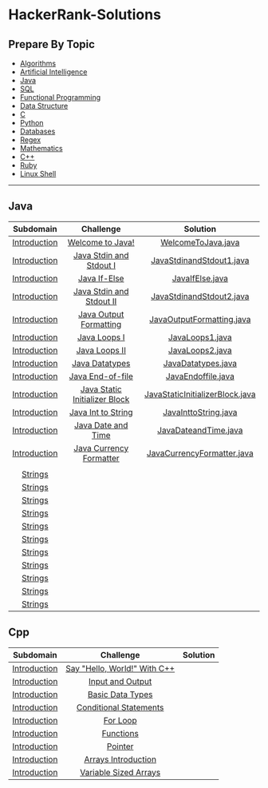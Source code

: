 # HackerRank-Solutions

## Prepare By Topic


* [Algorithms](#)
* [Artificial Intelligence](#)
* [Java](#java)
* [SQL](#)
* [Functional Programming](#)
* [Data Structure](#)
* [C](#)
* [Python](#)
* [Databases](#)
* [Regex](#)
* [Mathematics](#)
* [C++](#cpp)
* [Ruby](#)
* [Linux Shell](#)

-----------------------------------------------------------------------------------------------------------------------------------------------------------------------------------------------------------------------------------------------------------------------------------------------------------------------------------------------------------------------------------------------

## Java

|                                         **Subdomain**                                         |                                             **Challenge**                                            |                                                                                     **Solution**                                                                                     |
|:---------------------------------------------------------------------------------------------:|:----------------------------------------------------------------------------------------------------:|:------------------------------------------------------------------------------------------------------------------------------------------------------------------------------------:|
| [Introduction](https://github.com/shamith-t/HackerRank-Solutions/tree/main/Java/Introduction) |               [Welcome to Java!](https://www.hackerrank.com/challenges/welcome-to-java)              |                      [WelcomeToJava.java](https://github.com/shamith-t/HackerRank-Solutions/blob/main/Java/Introduction/Welcome%20to%20Java!/WelcomeToJava.java)                     |
| [Introduction](https://github.com/shamith-t/HackerRank-Solutions/tree/main/Java/Introduction) |       [Java Stdin and Stdout I](https://www.hackerrank.com/challenges/java-stdin-and-stdout-1)       |          [JavaStdinandStdout1.java](https://github.com/shamith-t/HackerRank-Solutions/blob/main/Java/Introduction/Java%20Stdin%20and%20Stdout%20I/JavaStdinandStdout1.java)          |
| [Introduction](https://github.com/shamith-t/HackerRank-Solutions/tree/main/Java/Introduction) |                  [Java If-Else](https://www.hackerrank.com/challenges/java-if-else)                  |                            [JavaIfElse.java](https://github.com/shamith-t/HackerRank-Solutions/blob/main/Java/Introduction/Java%20If-Else/JavaIfElse.java)                           |
| [Introduction](https://github.com/shamith-t/HackerRank-Solutions/tree/main/Java/Introduction) |          [Java Stdin and Stdout II](https://www.hackerrank.com/challenges/java-stdin-stdout)         |          [JavaStdinandStdout2.java](https://github.com/shamith-t/HackerRank-Solutions/blob/main/Java/Introduction/Java%20Stdin%20and%20Stdout%20II/JavaStdinandStdout2.java)         |
| [Introduction](https://github.com/shamith-t/HackerRank-Solutions/tree/main/Java/Introduction) |        [Java Output Formatting](https://www.hackerrank.com/challenges/java-output-formatting)        |            [JavaOutputFormatting.java](https://github.com/shamith-t/HackerRank-Solutions/blob/main/Java/Introduction/Java%20Output%20Formatting/JavaOutputFormatting.java)           |
| [Introduction](https://github.com/shamith-t/HackerRank-Solutions/tree/main/Java/Introduction) |                  [Java Loops I](https://www.hackerrank.com/challenges/java-loops-i)                  |                           [JavaLoops1.java](https://github.com/shamith-t/HackerRank-Solutions/blob/main/Java/Introduction/Java%20Loops%20I/JavaLoops1.java)                          |
| [Introduction](https://github.com/shamith-t/HackerRank-Solutions/tree/main/Java/Introduction) |                   [Java Loops II](https://www.hackerrank.com/challenges/java-loops)                  |                          [JavaLoops2.java](https://github.com/shamith-t/HackerRank-Solutions/blob/main/Java/Introduction/Java%20Loops%20II/JavaLoops2.java)                          |
| [Introduction](https://github.com/shamith-t/HackerRank-Solutions/tree/main/Java/Introduction) |                [Java Datatypes](https://www.hackerrank.com/challenges/java-datatypes)                |                        [JavaDatatypes.java](https://github.com/shamith-t/HackerRank-Solutions/blob/main/Java/Introduction/Java%20Datatypes/JavaDatatypes.java)                       |
| [Introduction](https://github.com/shamith-t/HackerRank-Solutions/tree/main/Java/Introduction) |              [Java End-of-file](https://www.hackerrank.com/challenges/java-end-of-file)              |                       [JavaEndoffile.java](https://github.com/shamith-t/HackerRank-Solutions/blob/main/Java/Introduction/Java%20End-of-file/JavaEndoffile.java)                      |
| [Introduction](https://github.com/shamith-t/HackerRank-Solutions/tree/main/Java/Introduction) | [Java Static Initializer Block](https://www.hackerrank.com/challenges/java-static-initializer-block) | [JavaStaticInitializerBlock.java](https://github.com/shamith-t/HackerRank-Solutions/blob/main/Java/Introduction/Java%20Static%20Initializer%20Block/JavaStaticInitializerBlock.java) |
| [Introduction](https://github.com/shamith-t/HackerRank-Solutions/tree/main/Java/Introduction) |            [Java Int to String](https://www.hackerrank.com/challenges/java-int-to-string)            |                  [JavaInttoString.java](https://github.com/shamith-t/HackerRank-Solutions/blob/main/Java/Introduction/Java%20Int%20to%20String/JavaInttoString.java)                 |
| [Introduction](https://github.com/shamith-t/HackerRank-Solutions/tree/main/Java/Introduction) |            [Java Date and Time](https://www.hackerrank.com/challenges/java-date-and-time)            |                  [JavaDateandTime.java](https://github.com/shamith-t/HackerRank-Solutions/blob/main/Java/Introduction/Java%20Date%20and%20Time/JavaDateandTime.java)                 |
| [Introduction](https://github.com/shamith-t/HackerRank-Solutions/tree/main/Java/Introduction) |       [Java Currency Formatter](https://www.hackerrank.com/challenges/java-currency-formatter)       |          [JavaCurrencyFormatter.java](https://github.com/shamith-t/HackerRank-Solutions/blob/main/Java/Introduction/Java%20Currency%20Formatter/JavaCurrencyFormatter.java)          |
|                                                                                               |                                                                                                      |                                                                                                                                                                                      |
|                                          [Strings]()                                          |                                                                                                      |                                                                                                                                                                                      |
|                                          [Strings]()                                          |                                                                                                      |                                                                                                                                                                                      |
|                                          [Strings]()                                          |                                                                                                      |                                                                                                                                                                                      |
|                                          [Strings]()                                          |                                                                                                      |                                                                                                                                                                                      |
|                                          [Strings]()                                          |                                                                                                      |                                                                                                                                                                                      |
|                                          [Strings]()                                          |                                                                                                      |                                                                                                                                                                                      |
|                                          [Strings]()                                          |                                                                                                      |                                                                                                                                                                                      |
|                                          [Strings]()                                          |                                                                                                      |                                                                                                                                                                                      |
|                                          [Strings]()                                          |                                                                                                      |                                                                                                                                                                                      |
|                                          [Strings]()                                          |                                                                                                      |                                                                                                                                                                                      |
|                                          [Strings]()                                          |                                                                                                      |                                                                                                                                                                                      |

## Cpp

|   **Subdomain**  |           **Challenge**          | **Solution** |
|:----------------:|:--------------------------------:|:------------:|
| [Introduction]() | [Say "Hello, World!" With C++]() |     []()     |
| [Introduction]() |       [Input and Output]()       |     []()     |
| [Introduction]() |       [Basic Data Types]()       |     []()     |
| [Introduction]() |    [Conditional Statements]()    |     []()     |
| [Introduction]() |           [For Loop]()           |     []()     |
| [Introduction]() |           [Functions]()          |     []()     |
| [Introduction]() |            [Pointer]()           |     []()     |
| [Introduction]() |      [Arrays Introduction]()     |     []()     |
| [Introduction]() |     [Variable Sized Arrays]()    |     []()     |
